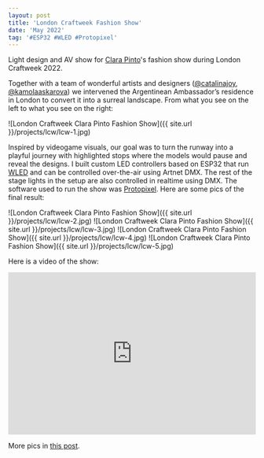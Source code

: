 ```yaml
---
layout: post
title: 'London Craftweek Fashion Show'
date: 'May 2022'
tag: '#ESP32 #WLED #Protopixel'
---
```

Light design and AV show for [Clara Pinto](https://www.instagram.com/laclarapinto/)'s fashion show during London Craftweek 2022.

Together with a team of wonderful artists and designers ([@catalinajoy](https://www.instagram.com/catalinajoy/), [@kamolaaskarova](https://www.instagram.com/kamolaaskarova/)) we intervened the Argentinean Ambassador’s residence in London to convert it into a surreal landscape. From what you see on the left to what you see on the right:

![London Craftweek Clara Pinto Fashion Show]({{ site.url }}/projects/lcw/lcw-1.jpg)

Inspired by videogame visuals, our goal was to turn the runway into a playful journey with highlighted stops where the models would pause and reveal the designs. I built custom LED controllers based on ESP32 that run [WLED](https://kno.wled.ge/) and can be controlled over-the-air using Artnet DMX. The rest of the stage lights in the setup are also controlled in realtime using DMX. The software used to run the show was [Protopixel](https://www.protopixel.io/). Here are some pics of the final result:

![London Craftweek Clara Pinto Fashion Show]({{ site.url }}/projects/lcw/lcw-2.jpg)
![London Craftweek Clara Pinto Fashion Show]({{ site.url }}/projects/lcw/lcw-3.jpg)
![London Craftweek Clara Pinto Fashion Show]({{ site.url }}/projects/lcw/lcw-4.jpg)
![London Craftweek Clara Pinto Fashion Show]({{ site.url }}/projects/lcw/lcw-5.jpg)

Here is a video of the show:
<iframe width="100%" height="330" src="https://www.youtube.com/embed/aPoZaW3Fb3c" frameborder="0" allowfullscreen></iframe>

More pics in [this post](https://www.instagram.com/p/CdbHcJVI0dk/).
